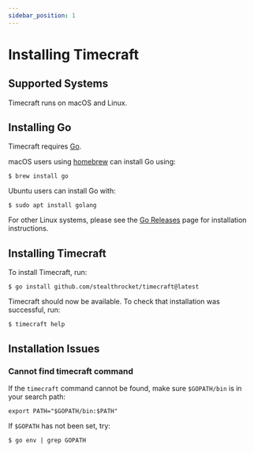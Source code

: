 ```yaml
---
sidebar_position: 1
---
```

# Installing Timecraft

## Supported Systems

Timecraft runs on macOS and Linux.

## Installing Go

Timecraft requires [Go](https://go.dev/).

macOS users using [homebrew](https://brew.sh/) can install Go using:

```console
$ brew install go
```

Ubuntu users can install Go with:

```console
$ sudo apt install golang
```

For other Linux systems, please see the [Go Releases](https://go.dev/dl/) page for installation instructions.

## Installing Timecraft

To install Timecraft, run:

```console
$ go install github.com/stealthrocket/timecraft@latest
```

Timecraft should now be available. To check that installation was successful,
run:

```console
$ timecraft help
```

## Installation Issues

### Cannot find timecraft command

If the `timecraft` command cannot be found, make sure `$GOPATH/bin` is in
your search path:

```console
export PATH="$GOPATH/bin:$PATH"
```

If `$GOPATH` has not been set, try:

```
$ go env | grep GOPATH
```

